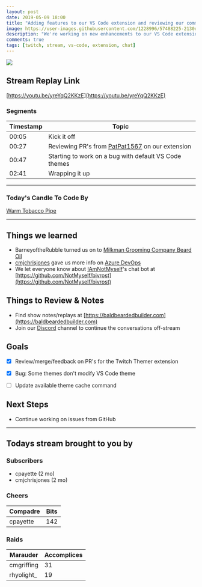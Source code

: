 ```yaml
---
layout: post
date: 2019-05-09 18:00
title: "Adding features to our VS Code extension and reviewing our community PRs."
image: https://user-images.githubusercontent.com/1228996/57488225-2130d080-7278-11e9-964d-c810d187b2d5.png
description: "We're working on new enhancements to our VS Code extension to allow Twitch chat to change our theme.  Also reviewing some community PR's to merge in."
comments: true
tags: [twitch, stream, vs-code, extension, chat]
---
```


<img src="{{page.image}}"/>

## Stream Replay Link

[https://youtu.be/yreYqQ2KKzE](https://youtu.be/yreYqQ2KKzE)

<!--more-->

### Segments

| Timestamp | Topic
| ---       | ---
| 00:05     | Kick it off
| 00:27     | Reviewing PR's from [PatPat1567](https://github.com/patpat1567) on our extension
| 00:47     | Starting to work on a bug with default VS Code themes
| 02:41     | Wrapping it up


---

### Today's Candle To Code By

[Warm Tobacco Pipe](https://amzn.to/2GSsMxX)

---

## Things we learned

- BarneyoftheRubble turned us on to [Milkman Grooming Company Beard Oil](https://www.milkmanaustralia.com/products/beard-oil)
- [cmjchrisjones](https://github.com/cmjchrisjones) gave us more info on [Azure DevOps](https://azure.microsoft.com/en-gb/services/devops/?&OCID=AID736752_SEM_6X0ktxaf&MarinID=6X0ktxaf_79027480379608_%2Bazure%20%2Bdevops_bb_c__1264438716932948_kwd-79027642566261:loc-188_)
- We let everyone know about [IAmNotMyself](https://github.com/notmyself)'s chat bot at [https://github.com/NotMyself/bivrost](https://github.com/NotMyself/bivrost) 


## Things to Review & Notes

- Find show notes/replays at [https://baldbeardedbuilder.com](https://baldbeardedbuilder.com)
- Join our [Discord](https://discord.gg/XSG7HJm) channel to continue the conversations off-stream


## Goals

- [x] Review/merge/feedback on PR's for the Twitch Themer extension
- [x] Bug: Some themes don't modify VS Code theme
- [ ] Update available theme cache command


## Next Steps

- Continue working on issues from GitHub


---

## Todays stream brought to you by

### Subscribers

- cpayette (2 mo)
- cmjchrisjones (2 mo)


### Cheers

| Compadre      | Bits
| ---           | ---
| cpayette      | 142


### Raids

| Marauder      | Accomplices
| ---           | ---
| cmgriffing    | 31
| rhyolight_    | 19

